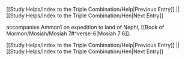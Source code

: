[[Study Helps/Index to the Triple Combination/Help|Previous Entry]]  ||  [[Study Helps/Index to the Triple Combination/Hen|Next Entry]]

 accompanies Ammon1 on expedition to land of Nephi, [[Book of Mormon/Mosiah/Mosiah 7#^verse-6|Mosiah 7:6]].

[[Study Helps/Index to the Triple Combination/Help|Previous Entry]]  ||  [[Study Helps/Index to the Triple Combination/Hen|Next Entry]]